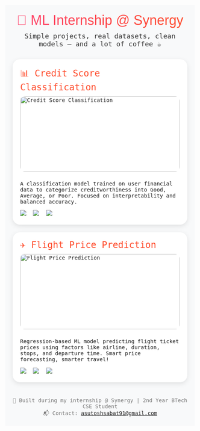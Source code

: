 <!-- README.md Start -->

<!-- Google Fonts -->
<link href="https://fonts.googleapis.com/css2?family=Rubik:wght@700&family=Fira+Code&display=swap" rel="stylesheet">

<style>
  .container {
    font-family: 'Fira Code', monospace;
    padding: 20px;
    background: #f8f9fa;
  }

  .title {
    font-family: 'Rubik', sans-serif;
    font-size: 36px;
    text-align: center;
    background: linear-gradient(to right, #ff416c, #ff4b2b);
    -webkit-background-clip: text;
    color: transparent;
    margin-bottom: 10px;
  }

  .subtitle {
    font-size: 18px;
    text-align: center;
    color: #333;
    margin-bottom: 30px;
  }

  .project-card {
    background: white;
    border-radius: 20px;
    padding: 20px;
    margin-bottom: 20px;
    box-shadow: 0 4px 14px rgba(0,0,0,0.1);
    transition: transform 0.2s;
  }

  .project-card:hover {
    transform: scale(1.02);
  }

  .project-title {
    font-size: 24px;
    color: #ff4b2b;
    margin-bottom: 10px;
  }

  .project-img {
    width: 100%;
    max-height: 200px;
    object-fit: cover;
    border-radius: 12px;
    margin-bottom: 10px;
  }

  .badges {
    margin-top: 10px;
  }

  .badges img {
    margin-right: 10px;
  }

  .footer {
    text-align: center;
    font-size: 14px;
    color: #777;
    margin-top: 40px;
  }
</style>

<div class="container">

  <div class="title">🚀 ML Internship @ Synergy</div>
  <div class="subtitle">Simple projects, real datasets, clean models — and a lot of coffee ☕</div>

  <!-- Project 1 -->
  <div class="project-card">
    <div class="project-title">📊 Credit Score Classification</div>
    <img class="project-img" src="https://miro.medium.com/v2/resize:fit:1400/format:webp/1*V7mGxbApHHUPYHPOh-zYKw.png" alt="Credit Score Classification">
    <p>A classification model trained on user financial data to categorize creditworthiness into Good, Average, or Poor. Focused on interpretability and balanced accuracy.</p>
    <div class="badges">
      <img src="https://img.shields.io/badge/Python-ffdd54?style=for-the-badge&logo=python&logoColor=black"/>
      <img src="https://img.shields.io/badge/Scikit--Learn-f7931e?style=for-the-badge&logo=scikit-learn&logoColor=black"/>
      <img src="https://img.shields.io/badge/Pandas-150458?style=for-the-badge&logo=pandas&logoColor=white"/>
    </div>
  </div>

  <!-- Project 2 -->
  <div class="project-card">
    <div class="project-title">✈️ Flight Price Prediction</div>
    <img class="project-img" src="https://miro.medium.com/v2/resize:fit:1400/format:webp/1*p3hLwbwRxke4A-MUXNl0hg.png" alt="Flight Price Prediction">
    <p>Regression-based ML model predicting flight ticket prices using factors like airline, duration, stops, and departure time. Smart price forecasting, smarter travel!</p>
    <div class="badges">
      <img src="https://img.shields.io/badge/Python-3776AB?style=for-the-badge&logo=python&logoColor=white"/>
      <img src="https://img.shields.io/badge/Matplotlib-206b94?style=for-the-badge&logo=matplotlib&logoColor=white"/>
      <img src="https://img.shields.io/badge/XGBoost-e68500?style=for-the-badge&logo=data:image/svg+xml;base64,PHN2ZyB3aWR0aD0iMjAiIGhlaWdodD0iMjAi..."/>
    </div>
  </div>

  <div class="footer">
    💼 Built during my internship @ Synergy | 2nd Year BTech CSE Student <br>
    📬 Contact: <a href="mailto:asutoshsabat91@gmail.com">asutoshsabat91@gmail.com</a>
  </div>

</div>
